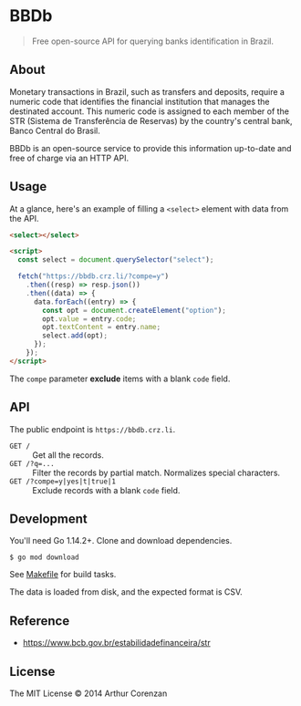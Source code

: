# BBDb

> Free open-source API for querying banks identification in Brazil.

## About

Monetary transactions in Brazil, such as transfers and deposits, require a numeric code that identifies the financial institution that manages the destinated account. This numeric code is assigned to each member of the STR (Sistema de Transferência de Reservas) by the country's central bank, Banco Central do Brasil.

BBDb is an open-source service to provide this information up-to-date and free of charge via an HTTP API.

## Usage

At a glance, here's an example of filling a `<select>` element with data from the API.

```html
<select></select>

<script>
  const select = document.querySelector("select");

  fetch("https://bbdb.crz.li/?compe=y")
    .then((resp) => resp.json())
    .then((data) => {
      data.forEach((entry) => {
        const opt = document.createElement("option");
        opt.value = entry.code;
        opt.textContent = entry.name;
        select.add(opt);
      });
    });
</script>
```

The `compe` parameter **exclude** items with a blank `code` field.

## API

The public endpoint is `https://bbdb.crz.li`.

<dl>
  <dt><code>GET /</code></dt>
  <dd>Get all the records.</dd>
  <dt><code>GET /?q=...</code></dt>
  <dd>Filter the records by partial match. Normalizes special characters.</dd>
  <dt><code>GET /?compe=y|yes|t|true|1</code></dt>
  <dd>Exclude records with a blank <code>code</code> field.</dd>
</dl>

## Development

You'll need Go 1.14.2+. Clone and download dependencies.

```shell
$ go mod download
```

See [Makefile](Makefile) for build tasks.

The data is loaded from disk, and the expected format is CSV.

## Reference

- https://www.bcb.gov.br/estabilidadefinanceira/str

## License

The MIT License © 2014 Arthur Corenzan
